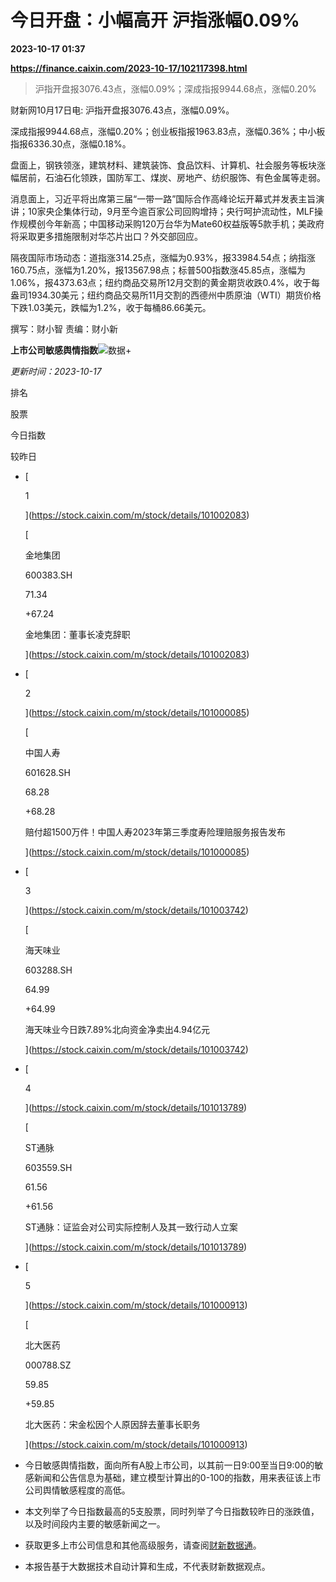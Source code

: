 # 今日开盘：小幅高开 沪指涨幅0.09%

**2023-10-17 01:37**

**https://finance.caixin.com/2023-10-17/102117398.html**

> 沪指开盘报3076.43点，涨幅0.09%；深成指报9944.68点，涨幅0.20%

  

财新网10月17日电: 沪指开盘报3076.43点，涨幅0.09%。

深成指报9944.68点，涨幅0.20%；创业板指报1963.83点，涨幅0.36%；中小板指报6336.30点，涨幅0.18%。

盘面上，钢铁领涨，建筑材料、建筑装饰、食品饮料、计算机、社会服务等板块涨幅居前，石油石化领跌，国防军工、煤炭、房地产、纺织服饰、有色金属等走弱。

消息面上，习近平将出席第三届“一带一路”国际合作高峰论坛开幕式并发表主旨演讲；10家央企集体行动，9月至今逾百家公司回购增持；央行呵护流动性，MLF操作规模创今年新高；中国移动采购120万台华为Mate60权益版等5款手机；美政府将采取更多措施限制对华芯片出口？外交部回应。

隔夜国际市场动态：道指涨314.25点，涨幅为0.93%，报33984.54点；纳指涨160.75点，涨幅为1.20%，报13567.98点；标普500指数涨45.85点，涨幅为1.06%，报4373.63点；纽约商品交易所12月交割的黄金期货收跌0.4%，收于每盎司1934.30美元；纽约商品交易所11月交割的西德州中质原油（WTI）期货价格下跌1.03美元，跌幅为1.2%，收于每桶86.66美元。

撰写：财小智 责编：财小新

**上市公司敏感舆情指数**![数据+](https://entities.caixin.com/support.png)

_更新时间：2023-10-17_

排名

股票

今日指数

较昨日

*   [
    
    1
    
    ](https://stock.caixin.com/m/stock/details/101002083)
    
    [
    
    金地集团
    
    600383.SH
    
    71.34
    
    +67.24
    
    金地集团：董事长凌克辞职
    
    ](https://stock.caixin.com/m/stock/details/101002083)
    
*   [
    
    2
    
    ](https://stock.caixin.com/m/stock/details/101000085)
    
    [
    
    中国人寿
    
    601628.SH
    
    68.28
    
    +68.28
    
    赔付超1500万件！中国人寿2023年第三季度寿险理赔服务报告发布
    
    ](https://stock.caixin.com/m/stock/details/101000085)
    
*   [
    
    3
    
    ](https://stock.caixin.com/m/stock/details/101003742)
    
    [
    
    海天味业
    
    603288.SH
    
    64.99
    
    +64.99
    
    海天味业今日跌7.89%北向资金净卖出4.94亿元
    
    ](https://stock.caixin.com/m/stock/details/101003742)
    
*   [
    
    4
    
    ](https://stock.caixin.com/m/stock/details/101013789)
    
    [
    
    ST通脉
    
    603559.SH
    
    61.56
    
    +61.56
    
    ST通脉：证监会对公司实际控制人及其一致行动人立案
    
    ](https://stock.caixin.com/m/stock/details/101013789)
    
*   [
    
    5
    
    ](https://stock.caixin.com/m/stock/details/101000913)
    
    [
    
    北大医药
    
    000788.SZ
    
    59.85
    
    +59.85
    
    北大医药：宋金松因个人原因辞去董事长职务
    
    ](https://stock.caixin.com/m/stock/details/101000913)
    

*   今日敏感舆情指数，面向所有A股上市公司，以其前一日9:00至当日9:00的敏感新闻和公告信息为基础，建立模型计算出的0-100的指数，用来表征该上市公司舆情敏感程度的高低。
*   本文列举了今日指数最高的5支股票，同时列举了今日指数较昨日的涨跌值，以及时间段内主要的敏感新闻之一。
*   获取更多上市公司信息和其他高级服务，请查阅[财新数据通](http://database.caixin.com/)。
*   本报告基于大数据技术自动计算和生成，不代表财新数据观点。